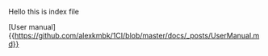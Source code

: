 Hello this is index file

[User manual]{{https://github.com/alexkmbk/1CI/blob/master/docs/_posts/UserManual.md}}
